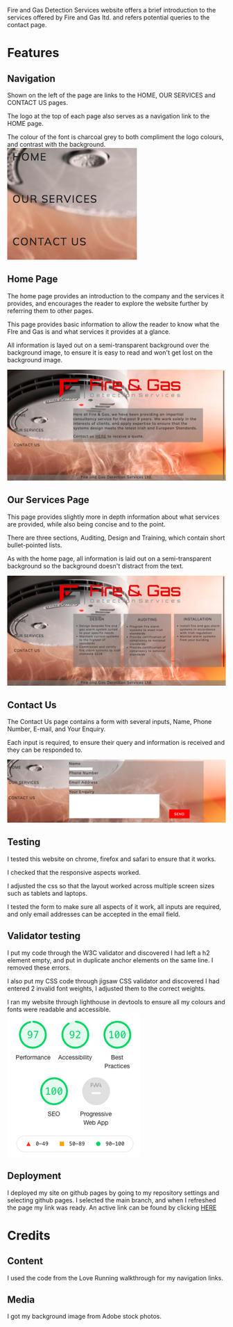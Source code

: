 Fire and Gas Detection Services website offers a brief introduction to the services offered by Fire and Gas ltd. and refers potential queries to the contact page.

# Features
## Navigation
Shown on the left of the page are links to the HOME, OUR SERVICES and CONTACT US pages. 

The logo at the top of each page also serves as a navigation link to the HOME page.

The colour of the font is charcoal grey to both compliment the logo colours, and contrast with the background.
![navigation menu](/assets/css/imamges/navigation.png)


## Home Page
The home page provides an introduction to the company and the services it provides, and encourages the reader to explore the website further by referring them to other pages.

This page provides basic information to allow the reader to know what the FIre and Gas is and what services it provides at a glance.

All information is layed out on a semi-transparent background over the background image, to ensure it is easy to read and won't get lost on the background image.

![home page](/assets/css/imamges/home.png)


## Our Services Page
This page provides slightly more in depth information about what services are provided, while also being concise and to the point.

There are three sections, Auditing, Design and Training, which contain short bullet-pointed lists. 

As with the home page, all information is laid out on a semi-transparent background so the background doesn't distract from the text.

![services page](/assets/css/imamges/our-services.png)


## Contact Us
The Contact Us page contains a form with several inputs, Name, Phone Number, E-mail, and Your Enquiry.

Each input is required, to ensure their query and information is received and they can be responded to.

![contact us page](/assets/css/imamges/contact-us.png)


## Testing
I tested this website on chrome, firefox and safari to ensure that it works.

I checked that the responsive aspects worked.

I adjusted the css so that the layout worked across multiple screen sizes such as tablets and laptops.

I tested the form to make sure all aspects of it work, all inputs are required, and only email addresses can be accepted in the email field.


## Validator testing
I put my code through the W3C validator and discovered I had left a h2 element empty, and put in duplicate anchor elements on the same line.
I removed these errors.

I also put my CSS code through jigsaw CSS validator and discovered I had entered 2 invalid font weights, I adjusted them to the correct weights.

I ran my website through lighthouse in devtools to ensure all my colours and fonts were readable and accessible.
![lighthouse results](/assets/css/imamges/lighthouse.png)


## Deployment
I deployed my site on github pages by going to my repository settings and selecting github pages. I selected the main branch, and when I refreshed the page my link was ready.
An active link can be found by clicking [HERE](https://fionatreacy.github.io/My-first-repo/)


# Credits

## Content
I used the code from the Love Running walkthrough for my navigation links.

## Media
I got my background image from Adobe stock photos.